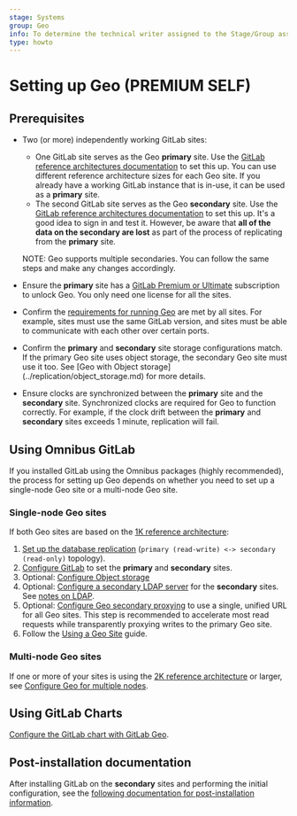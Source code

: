 ```yaml
---
stage: Systems
group: Geo
info: To determine the technical writer assigned to the Stage/Group associated with this page, see https://about.gitlab.com/handbook/product/ux/technical-writing/#assignments
type: howto
---
```


# Setting up Geo **(PREMIUM SELF)**

## Prerequisites

- Two (or more) independently working GitLab sites:
  - One GitLab site serves as the Geo **primary** site. Use the [GitLab reference architectures documentation](../../reference_architectures/index.md) to set this up. You can use different reference architecture sizes for each Geo site. If you already have a working GitLab instance that is in-use, it can be used as a **primary** site.
  - The second GitLab site serves as the Geo **secondary** site. Use the [GitLab reference architectures documentation](../../reference_architectures/index.md) to set this up. It's a good idea to sign in and test it. However, be aware that **all of the data on the secondary are lost** as part of the process of replicating from the **primary** site.

  NOTE:
  Geo supports multiple secondaries. You can follow the same steps and make any changes accordingly.

- Ensure the **primary** site has a [GitLab Premium or Ultimate](https://about.gitlab.com/pricing/) subscription to unlock Geo. You only need one license for all the sites.
- Confirm the [requirements for running Geo](../index.md#requirements-for-running-geo) are met by all sites. For example, sites must use the same GitLab version, and sites must be able to communicate with each other over certain ports.
- Confirm the **primary** and **secondary** site storage configurations match. If the primary Geo site uses object storage, the secondary Geo site must use it too. See [Geo with Object storage] (../replication/object_storage.md) for more details.
- Ensure clocks are synchronized between the **primary** site and the **secondary** site. Synchronized clocks are required for Geo to function correctly. For example, if the clock drift between the **primary** and **secondary** sites exceeds 1 minute, replication will fail.

## Using Omnibus GitLab

If you installed GitLab using the Omnibus packages (highly recommended), the process for setting up Geo depends on whether you need to set up
a single-node Geo site or a multi-node Geo site.

### Single-node Geo sites

If both Geo sites are based on the [1K reference architecture](../../reference_architectures/1k_users.md):

1. [Set up the database replication](database.md) (`primary (read-write) <-> secondary (read-only)` topology).
1. [Configure GitLab](../replication/configuration.md) to set the **primary** and **secondary** sites.
1. Optional: [Configure Object storage](../../object_storage.md)
1. Optional: [Configure a secondary LDAP server](../../auth/ldap/index.md) for the **secondary** sites. See [notes on LDAP](../index.md#ldap).
1. Optional: [Configure Geo secondary proxying](../secondary_proxy/index.md) to use a single, unified URL for all Geo sites. This step is recommended to accelerate most read requests while transparently proxying writes to the primary Geo site.
1. Follow the [Using a Geo Site](../replication/usage.md) guide.

### Multi-node Geo sites

If one or more of your sites is using the [2K reference architecture](../../reference_architectures/2k_users.md) or larger, see
[Configure Geo for multiple nodes](../replication/multiple_servers.md).

## Using GitLab Charts

[Configure the GitLab chart with GitLab Geo](https://docs.gitlab.com/charts/advanced/geo/).

## Post-installation documentation

After installing GitLab on the **secondary** sites and performing the initial configuration, see the [following documentation for post-installation information](../index.md#post-installation-documentation).
